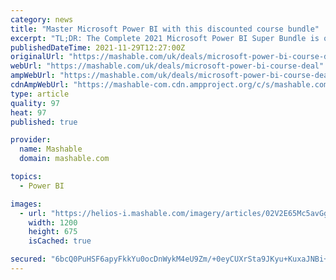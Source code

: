 ```yaml
---
category: news
title: "Master Microsoft Power BI with this discounted course bundle"
excerpt: "TL;DR: The Complete 2021 Microsoft Power BI Super Bundle is on sale for £22.44 as of Nov. 29, saving you 98% on list price. If you want to really impress your boss when you go back to the ..."
publishedDateTime: 2021-11-29T12:27:00Z
originalUrl: "https://mashable.com/uk/deals/microsoft-power-bi-course-deal"
webUrl: "https://mashable.com/uk/deals/microsoft-power-bi-course-deal"
ampWebUrl: "https://mashable.com/uk/deals/microsoft-power-bi-course-deal?amp"
cdnAmpWebUrl: "https://mashable-com.cdn.ampproject.org/c/s/mashable.com/uk/deals/microsoft-power-bi-course-deal?amp"
type: article
quality: 97
heat: 97
published: true

provider:
  name: Mashable
  domain: mashable.com

topics:
  - Power BI

images:
  - url: "https://helios-i.mashable.com/imagery/articles/02V2E65Mc5avGg1zJsuwpuD/hero-image.fill.size_1200x675.v1637755119.jpg"
    width: 1200
    height: 675
    isCached: true

secured: "6bcQ0PuHSF6apyFkkYu0ocDnWykM4eU9Zm/+0eyCUXrSta9JKyu+KuxaJNBi+p5ktWYbkv1w+y4FJRGvU39XZa2QOVmSm+2GpeD5WUIIVwADWdMVtYMnDF1PQpxQAJPPkwRtIB1MebJsFGLi0GzTCA1LUvkpE+Lam0DJTBBTSK+m9jAEakDLVcBYjgEbA4mBcRQcrSX1be4Bs/IOsCZxkVx0/SY+a07MHheZpNr6PSjm1+YwAvE+PbcsNlO+fzTzn0h/RS+t5RYPm2Wq8eUJzx/kSYPJYkRe4gmUmKHjkeopG+EJN8NUuCEVch8Xp0rAXN70q1JK5+UZnk+slDDMIEui9IR/YixOQQmoUHLWQjE=;fExObWQxmWTTCRohAO19eg=="
---
```



